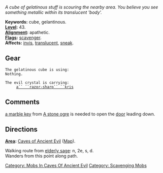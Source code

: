 *A cube of gelatinous stuff is scouring the nearby area. You believe you
see something metallic within its translucent 'body'.*

**Keywords:** cube, gelantinous.  
**[Level](Level.md "wikilink"):** 43.  
**[Alignment](Alignment.md "wikilink"):** apathetic.  
**[Flags](:Category:_Mob_Types.md "wikilink"):**
[scavenger](:Category:_Scavenging_Mobs.md "wikilink").  
**Affects:** [ invis](Invis.md "wikilink"),
[translucent](Translucent.md "wikilink"),
[sneak](Sneak.md "wikilink").  

## Gear

`The gelatinous cube is using:`  
`Nothing.`

`The evil crystal is carrying:`  
`     `[`a`` ``razor-sharp`` ``kris`](Razor-Sharp_Kris.md "wikilink")

## Comments

[a marble key](Marble_Key.md "wikilink") from [A stone
ogre](Stone_Ogre.md "wikilink") is needed to open the
[door](:Category:_Doors.md "wikilink") leading down.

## Directions

**[Area](:Category:_Areas.md "wikilink"):** [Caves of Ancient
Evil](:Category:_Caves_Of_Ancient_Evil.md "wikilink")
([Map](Caves_Of_Ancient_Evil_Map.md "wikilink")).  

Walking route from [elderly sage](Elderly_Sage.md "wikilink"): n, 2e, s,
d.  
Wanders from this point along path.  

[Category: Mobs In Caves Of Ancient
Evil](Category:_Mobs_In_Caves_Of_Ancient_Evil "wikilink") [Category:
Scavenging Mobs](Category:_Scavenging_Mobs "wikilink")
